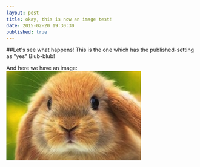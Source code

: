 ```yaml
---
layout: post
title: okay, this is now an image test! 
date: 2015-02-20 19:30:30
published: true 
---
```


##Let's see what happens!
This is the one which has the published-setting as "yes"
Blub-blub!

And here we have an image:
![My helpful screenshot](/images/bunny.jpg)
